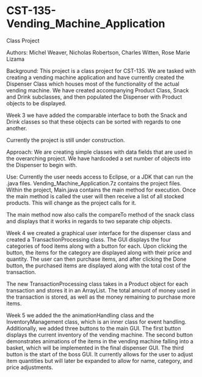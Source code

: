 # CST-135-Vending_Machine_Application
Class Project

Authors: Michel Weaver, Nicholas Robertson, Charles Witten, Rose Marie Lizama

Background: This project is a class project for CST-135. We are tasked with creating a vending machine application and have currently created the Dispenser Class which houses most of the functionality of the actual vending machine. We have created accompanying Product Class, Snack and Drink subclasses, and then populated the Dispenser with Product objects to be displayed.


Week 3 we have added the comparable interface to both the Snack and Drink classes so that these objects can be sorted with regards to one another. 

Currently the project is still under construction.

Approach: We are creating simple classes with data fields that are used in the overarching project. We have hardcoded a set number of objects into the Dispenser to begin with.

Use: Currently the user needs access to Eclipse, or a JDK that can run the .java files. Vending_Machine_Application.7z contains the project files. Within the project, Main.java contains the main method for execution. Once the main method is called the user will then receive a list of all stocked products. This will change as the project calls for it.

The main method now also calls the compareTo method of the snack class and displays that it works in regards to two separate chip objects.


Week 4 we created a graphical user interface for the dispenser class and created a TransactionProcessing class.  The GUI displays the four categories of food items along with a button for each.  Upon clicking the button, the items for the category are displayed along with their price and quantity.  The user can then purchase items, and after clicking the Done button, the purchased items are displayed along with the total cost of the transaction.

The new TransactionProcessing class takes in a Product object for each transaction and stores it in an ArrayList.  The total amount of money used in the transaction is stored, as well as the money remaining to purchase more items.


Week 5 we added the the animationHandling class and the InventoryManagement class, which is an inner class for event handling.  Additionally, we added three buttons to the main GUI.  The first button displays the current inventory of the vending machine.  The second button demonstrates animations of the items in the vending machine falling into a basket, which will be implemented in the final dispenser GUI.  The third button is the start of the boss GUI.  It currently allows for the user to adjust item quantities but will later be expanded to allow for name, category, and price adjustments.
